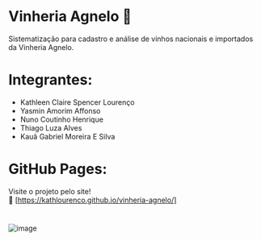 # Vinheria Agnelo 🍷 
Sistematização para cadastro e análise de vinhos nacionais e importados da Vinheria Agnelo.

# Integrantes:
 * Kathleen Claire Spencer Lourenço  
 * Yasmin Amorim Affonso  
 * Nuno Coutinho Henrique  
 * Thiago Luza Alves  
 * Kauã Gabriel Moreira E Silva  

# GitHub Pages:
Visite o projeto pelo site!  \
🔗 [https://kathlourenco.github.io/vinheria-agnelo/] 

#
![image](https://github.com/user-attachments/assets/0cb23fc2-d043-4409-b9dc-c3e9194b930f)



